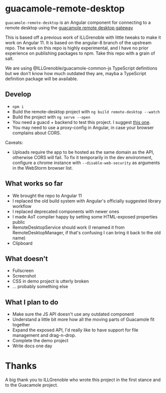 # guacamole-remote-desktop 

`guacamole-remote-desktop` is an Angular component for connecting to a remote desktop using the [guacamole remote desktop gateway](https://guacamole.apache.org/)

This is based off a previous work of ILLGrenoble with little tweaks to make it work on Angular 11. It is based on the angular-8 branch of the upstream repo.
The work on this repo is highly experimental, and I have no prior experience on publishing packages to npm. Take this repo with a grain of salt.

We are using @ILLGrenoble/guacamole-common-js TypeScript definitions but we don't know how much outdated they are, mayba a TypeScript definition package will be available.

## Develop
 - `npm i`
 - Build the remote-desktop project with `ng build remote-desktop --watch`
 - Build the project with `ng serve --open`
 - You need a guacd + backend to test this project. I suggest [this one](https://github.com/wwt/guac).
 - You may need to use a proxy-config in Angular, in case your browser complains about CORS.

Caveats:

- Uploads require the app to be hosted as the same domain as the API, otherwise CORS will fail. To fix it temporarily in the dev environment, configure a chrome instance with `--disable-web-security` as arguments in the WebStorm browser list.

## What works so far

- We brought the repo to Angular 11
- I replaced the old build system with Angular's officially suggested library workflow
- I replaced deprecated components with newer ones
- I made AoT compiler happy by setting some HTML-exposed properties public
- RemoteDesktopService should work (I renamed it from RemoteDesktopManager, if that's confusing I can bring it back to the old name)
- Clipboard

## What doesn't

- Fullscreen
- Screenshot
- CSS in demo project is utterly broken
- ... probably something else

## What I plan to do

- Make sure the JS API doesn't use any outdated component
- Understand a little bit more how all the moving parts of Guacamole fit together
- Expand the exposed API, I'd really like to have support for file management and drag-n-drop.
- Complete the demo project
- Write docs one day

# Thanks
A big thank you to ILLGrenoble who wrote this project in the first stance and to the Guacamole project.
